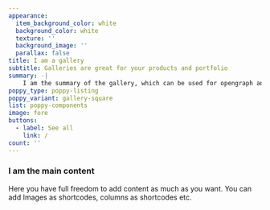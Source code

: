 ```yaml
---
appearance:
  item_background_color: white
  background_color: white
  texture: ''
  background_image: ''
  parallax: false
title: I am a gallery
subtitle: Galleries are great for your products and portfolio
summary: -|
    I am the summary of the gallery, which can be used for opengraph and SEO descriptions
poppy_type: poppy-listing
poppy_variant: gallery-square
list: poppy-components
image: fore
buttons:
  - label: See all
    link: /
count: ''
---
```

### I am the main content

Here you have full freedom to add content as much as you want.
You can add  Images as shortcodes, columns as shortcodes etc.
